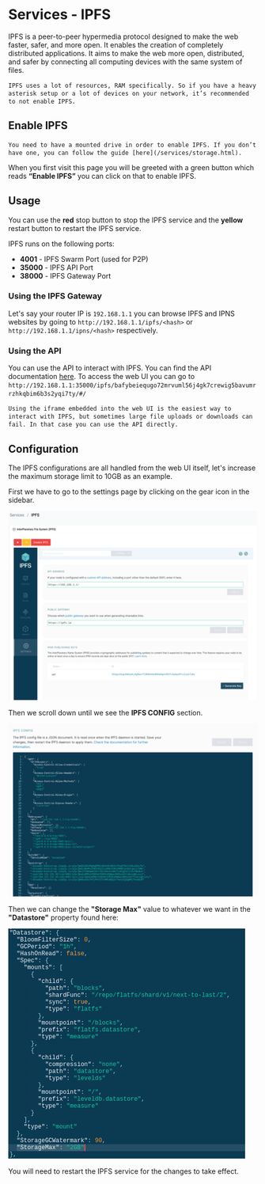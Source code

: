 # Services - IPFS

IPFS is a peer-to-peer hypermedia protocol designed to make the web faster, safer, and more open. It enables the creation of completely distributed applications. It aims to make the web more open, distributed, and safer by connecting all computing devices with the same system of files.

```admonish warn
IPFS uses a lot of resources, RAM specifically. So if you have a heavy asterisk setup or a lot of devices on your network, it’s recommended to not enable IPFS.
```

## Enable IPFS

```admonish info
You need to have a mounted drive in order to enable IPFS. If you don’t have one, you can follow the guide [here](/services/storage.html).
```

When you first visit this page you will be greeted with a green button which reads **“Enable IPFS”** you can click on that to enable IPFS.

## Usage

You can use the **red** stop button to stop the IPFS service and the **yellow** restart button to restart the IPFS service.

IPFS runs on the following ports:

- **4001** - IPFS Swarm Port (used for P2P)
- **35000** - IPFS API Port
- **38000** - IPFS Gateway Port

### Using the IPFS Gateway

Let's say your router IP is `192.168.1.1` you can browse IPFS and IPNS websites by going to `http://192.168.1.1/ipfs/<hash>` or `http://192.168.1.1/ipns/<hash>` respectively.

### Using the API

You can use the API to interact with IPFS. You can find the API documentation [here](https://docs.ipfs.io/reference/http/api/). To access the web UI you can go to `http://192.168.1.1:35000/ipfs/bafybeiequgo72mrvuml56j4gk7crewig5bavumrrzhkqbim6b3s2yqi7ty/#/`

```admonish tip
Using the iframe embedded into the web UI is the easiest way to interact with IPFS, but sometimes large file uploads or downloads can fail. In that case you can use the API directly.
```

## Configuration

The IPFS configurations are all handled from the web UI itself, let's increase the maximum storage limit to 10GB as an example.

First we have to go to the settings page by clicking on the gear icon in the sidebar.

<a data-fancybox data-src="./img/27.png" data-caption="Services - IPFS - Settings">
  <img src="./img/27.png" />
</a>

Then we scroll down until we see the **IPFS CONFIG** section.

<a data-fancybox data-src="./img/28.png" data-caption="Services - IPFS - Settings">
  <img src="./img/28.png" />
</a>

Then we can change the **"Storage Max"** value to whatever we want in the **"Datastore"** property found here:

<a data-fancybox data-src="./img/29.png" data-caption="Services - IPFS - Settings">
  <img src="./img/29.png" />
</a>

You will need to restart the IPFS service for the changes to take effect.